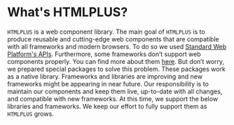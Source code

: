 # What's HTMLPLUS?

`HTMLPLUS` is a web component library. The main goal of `HTMLPLUS` is to produce reusable and cutting-edge web components that are compatible with all frameworks and modern browsers. To do so we used [Standard Web Platform's APIs](https://mdn.io/using-custom-elements).
Furthermore, some frameworks don’t support web components properly. You can find more about them [here](https://custom-elements-everywhere.com). But don’t worry, we prepared special packages to solve this problem. These packages work as a native library.
Frameworks and libraries are improving and new frameworks might be appearing in near future. Our responsibility is to maintain our components and keep them live, up-to-date with all changes, and compatible with new frameworks. At this time, we support the below libraries and frameworks. We keep our effort to fully support them as `HTMLPLUS` grows.
